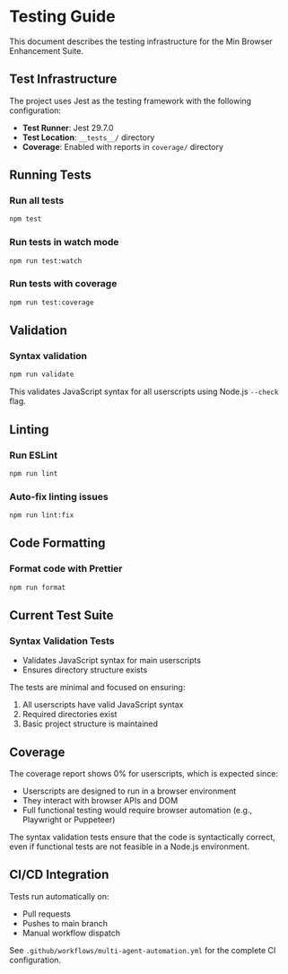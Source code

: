# Testing Guide

This document describes the testing infrastructure for the Min Browser Enhancement Suite.

## Test Infrastructure

The project uses Jest as the testing framework with the following configuration:

- **Test Runner**: Jest 29.7.0
- **Test Location**: `__tests__/` directory
- **Coverage**: Enabled with reports in `coverage/` directory

## Running Tests

### Run all tests
```bash
npm test
```

### Run tests in watch mode
```bash
npm run test:watch
```

### Run tests with coverage
```bash
npm run test:coverage
```

## Validation

### Syntax validation
```bash
npm run validate
```

This validates JavaScript syntax for all userscripts using Node.js `--check` flag.

## Linting

### Run ESLint
```bash
npm run lint
```

### Auto-fix linting issues
```bash
npm run lint:fix
```

## Code Formatting

### Format code with Prettier
```bash
npm run format
```

## Current Test Suite

### Syntax Validation Tests
- Validates JavaScript syntax for main userscripts
- Ensures directory structure exists

The tests are minimal and focused on ensuring:
1. All userscripts have valid JavaScript syntax
2. Required directories exist
3. Basic project structure is maintained

## Coverage

The coverage report shows 0% for userscripts, which is expected since:
- Userscripts are designed to run in a browser environment
- They interact with browser APIs and DOM
- Full functional testing would require browser automation (e.g., Playwright or Puppeteer)

The syntax validation tests ensure that the code is syntactically correct, even if functional tests are not feasible in a Node.js environment.

## CI/CD Integration

Tests run automatically on:
- Pull requests
- Pushes to main branch
- Manual workflow dispatch

See `.github/workflows/multi-agent-automation.yml` for the complete CI configuration.
